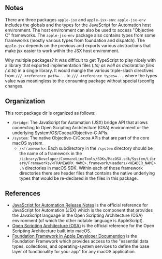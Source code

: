 ## Notes

There are three packages `apple-jsx` and `apple-jsx-env`:
`apple-jsx-env` includes the globals and the types for the JavaScript for Automation host environment. The host environment can also be used to access "Objective C" frameworks. The `apple-jsx-env` package also contains types from some frameworks (mostly various types from foundation and dispatch).
The `apple-jsx` depends on the previous and exports various abstractions that make jsx easier to work within the JSX host environment.

Why multiple packages? It was difficult to get TypeScript to play nicely with a library that exported implementation files (_.ts) as well as declaration files (_.d.ts) in a single library. It would mangle the various triple-slash directives from `/// <reference path=...` to `/// <reference types=...` where the types value was meaningless to the consuming package without special tsconfig changes.

## Organization

This root package dir is organized as follows:

- `/bridge`: The JavaScript for Automation (JSX) bridge API that allows connecting to Open Scripting Architecture (OSA) environment or the underlying System/OS/Cocoa/Objective-C APIs.
- `/system`: The native Objective-C/Cocoa APIs that are part of the core macOS system.
  - `/<framework>`: Each subdirectory in the `/system` directory should be the name of a framework in the `/Library/Developer/CommandLineTools/SDKs/MacOSX.sdk/System/Library/Frameworks/<FRAMEWORK_NAME>.framework/Headers/<HEADER_NAME>.h` directories in macOS SDK. Within each of those framework directories there are header files that contains the native underlying types that would be re-declared in the files in this package.

## References

- [JavaScript for Automation Release Notes](https://developer.apple.com/library/archive/releasenotes/InterapplicationCommunication/RN-JavaScriptForAutomation/Articles/Introduction.html#//apple_ref/doc/uid/TP40014508-CH111-SW1) is the official reference for JavaScript for Automation (JSX) which is the component that provides the JavaScript language in the Open Scripting Architecture (OSA) environment (of which the other notable language is AppleScript).
- [Open Scripting Architecture (OSA)](https://developer.apple.com/library/archive/documentation/AppleScript/Conceptual/AppleScriptX/Concepts/osa.html#//apple_ref/doc/uid/TP40001571) is the official reference for the Open Scripting Architecture built into macOS.
- [Foundation Framework in Apple Developer Documention](https://developer.apple.com/documentation/foundation?language=objc) is the Foundation Framework which provides access to the "essential data types, collections, and operating-system services to define the base layer of functionality for your app" for any macOS application.
